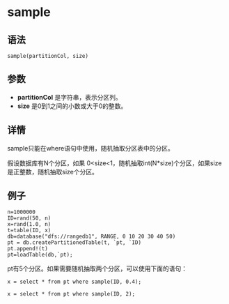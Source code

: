 # sample

## 语法

`sample(partitionCol, size)`

## 参数

* **partitionCol** 是字符串，表示分区列。
* **size** 是0到1之间的小数或大于0的整数。

## 详情

sample只能在where语句中使用，随机抽取分区表中的分区。

假设数据库有N个分区，如果 0<size<1，随机抽取int(N\*size)个分区，如果size是正整数，随机抽取size个分区。

## 例子

```
n=1000000
ID=rand(50, n)
x=rand(1.0, n)
t=table(ID, x)
db=database("dfs://rangedb1", RANGE, 0 10 20 30 40 50)
pt = db.createPartitionedTable(t, `pt, `ID)
pt.append!(t)
pt=loadTable(db,`pt);
```

pt有5个分区。如果需要随机抽取两个分区，可以使用下面的语句：

```
x = select * from pt where sample(ID, 0.4);

x = select * from pt where sample(ID, 2);
```

